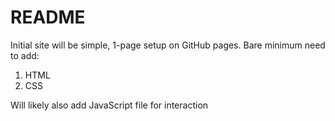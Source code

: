 # README #

Initial site will be simple, 1-page setup on GitHub pages. Bare minimum need to add:

1. HTML
2. CSS

Will likely also add JavaScript file for interaction

